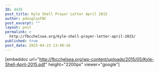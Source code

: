 ```yaml
---
ID: 4435
post_title: Kyle Shell Prayer Letter April 2015
author: pdouglasFBC
post_excerpt: ""
layout: post
permalink: >
  http://fbcchelsea.org/kyle-shell-prayer-letter-april-2015/
published: true
post_date: 2015-04-23 13:40:16
---
```

[embeddoc url="http://fbcchelsea.org/wp-content/uploads/2015/05/Kyle-Shell-April-2015.pdf" height="2200px" viewer="google"]